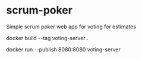 # scrum-poker
Simple scrum poker web app for voting for estimates

docker build --tag voting-server .

docker run --publish 8080:8080 voting-server
